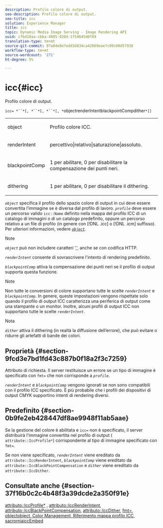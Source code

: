 ```yaml
---
description: Profilo colore di output.
seo-description: Profilo colore di output.
seo-title: icc
solution: Experience Manager
title: icc
topic: Dynamic Media Image Serving - Image Rendering API
uuid: cfbd18aa-cbba-4085-920d-1f54645d0f89
translation-type: tm+mt
source-git-commit: 97a84e8e7edd3d834ca42069eae7c09c00d57938
workflow-type: tm+mt
source-wordcount: '271'
ht-degree: 5%

---
```



# icc{#icc}

Profilo colore di output.

`icc= *``*[, *``*[, *``*[, *`objectrenderIntentblackpointCompdither`*]]`

<table id="simpletable_AC20916999004CDCBBB9888B3A8FB0A7"> 
 <tr class="strow"> 
  <td class="stentry"> <p><span class="codeph"> <span class="varname"> object</span> </span> </p></td> 
  <td class="stentry"> <p>Profilo colore ICC. </p></td> 
 </tr> 
 <tr class="strow"> 
  <td class="stentry"> <p><span class="codeph"> <span class="varname"> renderIntent</span></span> </p></td> 
  <td class="stentry"> <p><span class="codeph"> percettivo|relativo|saturazione|assoluto</span>. </p></td> 
 </tr> 
 <tr class="strow"> 
  <td class="stentry"> <p><span class="codeph"> <span class="varname"> blackpointComp</span></span> </p></td> 
  <td class="stentry"> <p>1 per abilitare, 0 per disabilitare la compensazione dei punti neri. </p></td> 
 </tr> 
 <tr class="strow"> 
  <td class="stentry"> <p><span class="codeph"> <span class="varname"> dithering</span></span> </p></td> 
  <td class="stentry"> <p>1 per abilitare, 0 per disabilitare il dithering. </p></td> 
 </tr> 
</table>

*`object`* specifica il profilo dello spazio colore di output in cui deve essere convertita l’immagine se è diversa dal profilo di lavoro. *`profile`* deve essere un percorso valido  `icc::Name` definito nella mappa del profilo ICC di un catalogo di immagini o di un catalogo predefinito, oppure un percorso relativo a un file di profilo (in genere con  [!DNL .icc] o  [!DNL .icm] suffisso). Per ulteriori informazioni, vedere [ *`object`*](../../../../../is-api/http-ref/image-serving-api-ref/c-http-protocol-reference/c-data-types/r-object.md#reference-2591bd24548d462782c68d138ef795a0).

>[!NOTE]
>
>*`object`* può non includere caratteri &#39;,&#39;, anche se con codifica HTTP.

*`renderIntent`* consente di sovrascrivere l&#39;intento di rendering predefinito.

*`blackpointComp`* attiva la compensazione dei punti neri se il profilo di output supporta questa funzione.

>[!NOTE]
>
>Non tutte le conversioni di colore supportano tutte le scelte *`renderIntent`* e *`blackpointComp`*. In genere, queste impostazioni vengono rispettate solo quando il profilo di output ICC caratterizza una periferica di output come una stampante o un monitor. Inoltre, alcuni profili di output ICC non supportano tutte le scelte *`renderIntent`*.

Nota

*`dither`* attiva il dithering (in realtà la diffusione dell’errore), che può evitare o ridurre gli artefatti di bande dei colori.

## Proprietà {#section-9fcd3e7bd1fd43c887b0f18a2f3c7259}

Attributo di richiesta. Il server restituisce un errore se un tipo di immagine è specificato con `fmt=` che non corrisponde a *`profile`*.

*`renderIntent`* e  *`blackpointComp`* vengono ignorati se non sono compatibili con il profilo ICC specificato. È più probabile che i profili dei dispositivi di output CMYK supportino intenti di rendering diversi.

## Predefinito {#section-0b9fe2eb428447df8ae9948f11ab5aae}

Se la gestione del colore è abilitata e `icc=` non è specificato, il server distribuirà l&#39;immagine convertita nel profilo di output ( `attribute::IccProfile*`) corrispondente al tipo di immagine specificato con `fmt=`.

Se non viene specificato, *`renderIntent`* viene ereditato da `attribute::IccRenderIntent`, *`blackpointComp`* viene ereditato da `attribute::IccBlackPointCompensation` e *`dither`* viene ereditato da `attribute::IccDither`.

## Consultate anche {#section-37f16b0c2c4b48f3a39dcde2a350f91e}

[attributo::IccProfile*](../../../../../is-api/image-catalog/image-serving-api-ref/c-image-catalog-reference/c-attributes-reference/r-iccprofilecmyk.md#reference-db89f9dac33e447cadb359ec1ba27ee0) ,  [attributo::IccRenderIntent](../../../../../is-api/image-catalog/image-serving-api-ref/c-image-catalog-reference/c-attributes-reference/r-iccrenderintent.md#reference-012f207f28bd4406a5368d23ed95a51f),  [attributo::IccBlackPointCompensation](../../../../../is-api/image-catalog/image-serving-api-ref/c-image-catalog-reference/c-attributes-reference/r-iccblackpointcompensation.md#reference-357626375ee140d1807f0c05171c733f),  [attributo::IccDither](../../../../../is-api/image-catalog/image-serving-api-ref/c-image-catalog-reference/c-attributes-reference/r-iccdither.md#reference-914d0d0567364246b4016d45c0ada85b),  [fmt=](../../../../../is-api/http-ref/image-serving-api-ref/c-http-protocol-reference/c-command-reference/r-is-http-fmt.md#reference-cdf10043423b45ba9fe15157fb3ae37a),  [ ](../../../../../is-api/http-ref/image-serving-api-ref/c-http-protocol-reference/c-data-types/r-object.md#reference-2591bd24548d462782c68d138ef795a0)  [ ](../../../../../is-api/http-ref/image-serving-api-ref/c-http-protocol-reference/c-syntax-and-features/r-color-management.md#reference-c7e4a72d589145189f7e4bcb6b4544d7)  [ ](../../../../../is-api/image-catalog/image-serving-api-ref/c-image-catalog-reference/c-icc-profile-map-reference/c-icc-profile-map-reference.md#concept-57b9148ce55249cd825cb7ee19ed057c)  [objectobject, Color Management, Riferimento mappa profilo ICC, sacromiaiccEmbed](../../../../../is-api/http-ref/image-serving-api-ref/c-http-protocol-reference/c-command-reference/r-iccembed.md#reference-e3b774fb322046a2a6dde3a7bab5583e)

